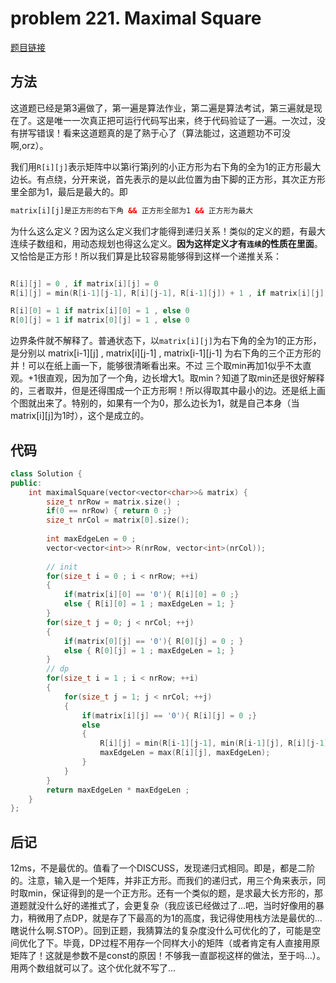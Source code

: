 # problem 221. Maximal Square

[题目链接](https://leetcode.com/problems/maximal-square/)

## 方法

这道题已经是第3遍做了，第一遍是算法作业，第二遍是算法考试，第三遍就是现在了。这是唯一一次真正把可运行代码写出来，终于代码验证了一遍。一次过，没有拼写错误！看来这道题真的是了熟于心了（算法能过，这道题功不可没啊,orz）。

我们用`R[i][j]`表示矩阵中以第i行第j列的小正方形为右下角的全为1的正方形最大边长。有点绕，分开来说，首先表示的是以此位置为由下脚的正方形，其次正方形里全部为1，最后是最大的。即

```XML
matrix[i][j]是正方形的右下角 && 正方形全部为1 && 正方形为最大

```

为什么这么定义？因为这么定义我们才能得到递归关系！类似的定义的题，有最大连续子数组和，用动态规划也得这么定义。**因为这样定义才有`连续`的性质在里面**。又恰恰是正方形！所以我们算是比较容易能够得到这样一个递推关系：

```C++

R[i][j] = 0 , if matrix[i][j] = 0
R[i][j] = min(R[i-1][j-1], R[i][j-1], R[i-1][j]) + 1 , if matrix[i][j] = 0

R[i][0] = 1 if matrix[i][0] = 1 , else 0
R[0][j] = 1 if matrix[0][j] = 1 , else 0

```

边界条件就不解释了。普通状态下，以`matrix[i][j]`为右下角的全为1的正方形，是分别以 matrix[i-1][j] , matrix[i][j-1] , matrix[i-1][j-1] 为右下角的三个正方形的并！可以在纸上画一下，能够很清晰看出来。不过 三个取min再加1似乎不太直观。+1很直观，因为加了一个角，边长增大1。取min？知道了取min还是很好解释的，三者取并，但是还得围成一个正方形啊！所以得取其中最小的边。还是纸上画个图就出来了。特别的，如果有一个为0，那么边长为1，就是自己本身（当matrix[i][j]为1时），这个是成立的。



## 代码

```C++
class Solution {
public:
    int maximalSquare(vector<vector<char>>& matrix) {
        size_t nrRow = matrix.size() ;
        if(0 == nrRow) { return 0 ;}
        size_t nrCol = matrix[0].size();
        
        int maxEdgeLen = 0 ;
        vector<vector<int>> R(nrRow, vector<int>(nrCol));
        
        // init
        for(size_t i = 0 ; i < nrRow; ++i)
        {
            if(matrix[i][0] == '0'){ R[i][0] = 0 ;}
            else { R[i][0] = 1 ; maxEdgeLen = 1; }
        }
        for(size_t j = 0; j < nrCol; ++j)
        {
            if(matrix[0][j] == '0'){ R[0][j] = 0 ; }
            else { R[0][j] = 1 ; maxEdgeLen = 1; }
        }
        // dp
        for(size_t i = 1 ; i < nrRow; ++i)
        {
            for(size_t j = 1; j < nrCol; ++j)
            {
                if(matrix[i][j] == '0'){ R[i][j] = 0 ;}
                else
                {
                    R[i][j] = min(R[i-1][j-1], min(R[i-1][j], R[i][j-1])) + 1 ;
                    maxEdgeLen = max(R[i][j], maxEdgeLen);
                }
            }
        }
        return maxEdgeLen * maxEdgeLen ;
    }
};
```

## 后记

12ms，不是最优的。值看了一个DISCUSS，发现递归式相同。即是，都是二阶的。注意，输入是一个矩阵，并非正方形。而我们的递归式，用三个角来表示，同时取min，保证得到的是一个正方形。还有一个类似的题，是求最大长方形的，那道题就没什么好的递推式了，会更复杂（我应该已经做过了...吧，当时好像用的暴力，稍微用了点DP，就是存了下最高的为1的高度，我记得使用栈方法是最优的...瞎说什么啊.STOP）。回到正题，我猜算法的复杂度没什么可优化的了，可能是空间优化了下。毕竟，DP过程不用存一个同样大小的矩阵（或者肯定有人直接用原矩阵了！这就是参数不是const的原因！不够我一直鄙视这样的做法，至于吗...）。用两个数组就可以了。这个优化就不写了...